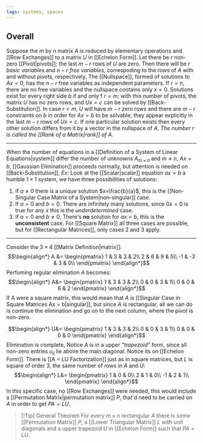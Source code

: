 ```yaml
---
tags: systems, spaces
---
```

## Overall
Suppose the $m$ by $n$ matrix $A$ is reduced by elementary operations and [[Row Exchanges]] to a matrix $U$ in [[Echelon Form]]. Let there be $r$ non-zero [[Pivot|pivots]]; the last $m-r$ rows of $U$ are zero. Then there will be $r$ *basic variables* and $n-r$ *free variables,* correspoding to the rows of $A$ with and without pivots, respectively.
The [[Nullspace]], formed of solutions to $Ax = 0$, has the $n-r$ free variables as independent parameters. If $r=n$, there are no free variables and the nullspace contains only $x=0$.
Solutions exist for every right side $b$ if and only f $r=m$; with this number of pivots, the matrix $U$ has no zero rows, and $Ux=c$ can be solved by [[Back-Substitution]]. In case $r \lt m$, $U$ will have $m-r$ zero rows and there are $m-r$ constraints on $b$ in order for $Ax=b$ to be solvable; they appear explicitly in the last $m-r$ rows of $Ux=c$. If one particular solution exists then every other solution differs from it by a vector in the nullspace of $A$.
*The number $r$ is called the [[Rank of a Matrix|rank]] of $A$.*
___
When the number of equations in a [[Definition of a System of Linear Equations|system]] differ the number of unknowns $A_{m\times n}$ and $m \ne n$, $Ax=b$, [[Gaussian Elimination]] proceeds normally, but attention is needed on [[Back-Substitution]].
*Ex:* Look at the [[Scalar|scalar]] equation $ax=b$ a humble $1\times1$ system, we have three possibilities of solutions:
1. If $a \ne 0$ there is a unique solution $x=\frac{b}{a}$, this is the [[Non-Singular Case Matrix of a System|non-singular]] case.
2. If $a=0$ and $b=0$. There are infinitely many solutions, since $0x=0$ is true for any $x$ this is the *underdetermined* case.
3. If $a = 0$ and $b\ne0$, There's **no** solution for $ax=b$, this is the **unconsistent** case.
For [[Square Matrix]] all three cases are possible, but for [[Rectangular Matrices]], only cases $2$ and $3$ apply.
___
Consider the $3 \times 4$ [[Matrix Definition|matrix]]: 
$$\begin{align*}
A &= 
\begin{pmatrix}
1 & 3 & 3 & 2\\
2 & 6 & 9 & 5\\
-1 & -3 & 3 & 0\\
\end{pmatrix}
\end{align*}$$
Perfoming regular elimination $A$ becomes:
$$\begin{align*}
A&= 
\begin{pmatrix}
1 & 3 & 3 & 2\\
0 & 0 & 3 & 1\\
0 & 0 & 6 & 2
\end{pmatrix}
\end{align*}$$
If A were a square matrix, this would mean that $A$ is [[Singular Case in Square Matrices Ax = b|singular]], but since $A$ is rectangular, all we can do is continue the elimination and go on to the next column, where the pivot is non-zero. 

$$\begin{align*}
U&= 
\begin{pmatrix}
1 & 3 & 3 & 2\\
0 & 0 & 3 & 1\\
0 & 0 & 0 & 0 
\end{pmatrix}
\end{align*}$$
Elimination is complete, Notice $A$ is in a upper *"trapezoid"* form, since all non-zero entries $u_{ij}$ lie above the main diagonal. Notice its on [[Echelon Form]].
There is [[A = LU Factorization]] just as in square matrices, but $L$ is square of order $3$, the same number of rows in $A$ and $U$:
$$\begin{align*}
L&= 
\begin{pmatrix}
1 & 0 & 0\\
2 & 1 & 0\\
-1 & 2 & 1\\
\end{pmatrix}
\end{align*}$$
In this specific case, no [[Row Exchanges]] were needed, this would include a [[Permutation Matrix|permutation matrix]] $P$, that'd need to be carried on $A$ in order to get $PA = LU$.

> [!Tip] General Theorem
> For every $m \times n$ rectangular $A$ there is some [[Permutation Matrix]] $P$, a [[Lower Triangular Matrix]] $L$ with unit diagonals and a upper trapezoid $U$ in [[Echelon Form]] such that $PA = LU$.

